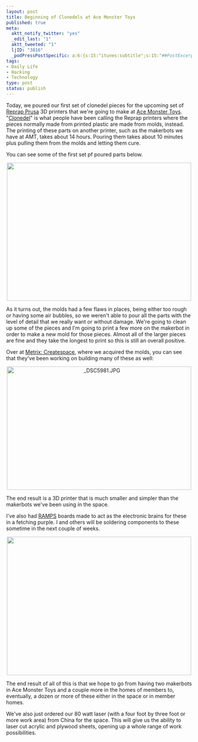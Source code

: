 ```yaml
--- 
layout: post
title: Beginning of Clonedels at Ace Monster Toys
published: true
meta: 
  aktt_notify_twitter: "yes"
  _edit_last: "1"
  aktt_tweeted: "1"
  ljID: "3816"
  _podPressPostSpecific: a:6:{s:15:"itunes:subtitle";s:15:"##PostExcerpt##";s:14:"itunes:summary";s:15:"##PostExcerpt##";s:15:"itunes:keywords";s:17:"##WordPressCats##";s:13:"itunes:author";s:10:"##Global##";s:15:"itunes:explicit";s:7:"Default";s:12:"itunes:block";s:7:"Default";}
tags: 
- Daily Life
- Hacking
- Technology
type: post
status: publish
---
```

Today, we poured our first set of clonedel pieces for the upcoming set of <a href="http://reprap.org/wiki/Prusa_Mendel">Reprap Prusa</a> 3D printers that we're going to make at <a href="http://www.acemonstertoys.org">Ace Monster Toys</a>. "<a href="http://open3dp.me.washington.edu/2011/02/prusa-mendel-and-the-clonedels/">Clonedel</a>" is what people have been calling the Reprap printers where the pieces normally made from printed plastic are made from molds, instead. The printing of these parts on another printer, such as the makerbots we have at AMT, takes about 14 hours. Pouring them takes about 10 minutes plus pulling them from the molds and letting them cure.

You can see some of the first set pf poured parts below.
<p style="text-align: center"><a href="http://www.flickr.com/photos/albill/5647959368/" title="Untitled by albill, on Flickr"><img src="http://farm6.static.flickr.com/5182/5647959368_683d50fa94.jpg" width="500" height="374" alt=""></a></p>
As it turns out, the molds had a few flaws in places, being either too rough or having some air bubbles, so we weren't able to pour all the parts with the level of detail that we really want or without damage. We're going to clean up some of the pieces and I'm going to print a few more on the makerbot in order to make a new mold for those pieces. Almost all of the larger pieces are fine and they take the longest to print so this is still an overall positive. 

Over at <a href="http://metrixcreatespace.com/">Metrix: Createspace</a>, where we acquired the molds, you can see that they've been working on building many of these as well:
<p style="text-align: center"><a href="http://www.flickr.com/photos/metrixcreate/5643707819/" title="_DSC5981.JPG by metrixcreate, on Flickr"><img src="http://farm6.static.flickr.com/5101/5643707819_2165e67a3d.jpg" width="500" height="334" alt="_DSC5981.JPG"></a></p>

The end result is a 3D printer that is much smaller and simpler than the makerbots we've been using in the space.

I've also had <a href="http://objects.reprap.org/wiki/RAMPS">RAMPS</a> boards made to act as the electronic brains for these in a fetching purple. I and others will be soldering components to these sometime in the next couple of weeks.
<p style="text-align: center"><a href="http://www.flickr.com/photos/albill/5648006292/" title="Untitled by albill, on Flickr"><img src="http://farm6.static.flickr.com/5065/5648006292_1fc7720364.jpg" width="500" height="375" alt=""></a></p>

The end result of all of this is that we hope to go from having two makerbots in Ace Monster Toys and a couple more in the homes of members to, eventually, a dozen or more of these either in the space or in member homes. 

We've also just ordered our 80 watt laser (with a four foot by three foot or more work area) from China for the space. This will give us the ability to laser cut acrylic and plywood sheets, opening up a whole range of work possibilities. 
